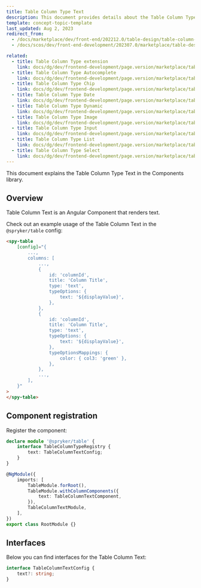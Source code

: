 ```yaml
---
title: Table Column Type Text
description: This document provides details about the Table Column Type Text in the Components Library.
template: concept-topic-template
last_updated: Aug 2, 2023
redirect_from:
  - /docs/marketplace/dev/front-end/202212.0/table-design/table-column-types/table-column-type-text.html
  - /docs/scos/dev/front-end-development/202307.0/marketplace/table-design/table-column-type-extension/table-column-type-text.html

related:
  - title: Table Column Type extension
    link: docs/dg/dev/frontend-development/page.version/marketplace/table-design/table-column-type-extension/table-column-type-extension.html
  - title: Table Column Type Autocomplete
    link: docs/dg/dev/frontend-development/page.version/marketplace/table-design/table-column-type-extension/table-column-type-autocomplete.html
  - title: Table Column Type Chip
    link: docs/dg/dev/frontend-development/page.version/marketplace/table-design/table-column-type-extension/table-column-type-chip.html
  - title: Table Column Type Date
    link: docs/dg/dev/frontend-development/page.version/marketplace/table-design/table-column-type-extension/table-column-type-date.html
  - title: Table Column Type Dynamic
    link: docs/dg/dev/frontend-development/page.version/marketplace/table-design/table-column-type-extension/table-column-type-dynamic.html
  - title: Table Column Type Image
    link: docs/dg/dev/frontend-development/page.version/marketplace/table-design/table-column-type-extension/table-column-type-image.html
  - title: Table Column Type Input
    link: docs/dg/dev/frontend-development/page.version/marketplace/table-design/table-column-type-extension/table-column-type-input.html
  - title: Table Column Type List
    link: docs/dg/dev/frontend-development/page.version/marketplace/table-design/table-column-type-extension/table-column-type-list.html
  - title: Table Column Type Select
    link: docs/dg/dev/frontend-development/page.version/marketplace/table-design/table-column-type-extension/table-column-type-select.html
---
```


This document explains the Table Column Type Text in the Components library.

## Overview

Table Column Text is an Angular Component that renders text.

Check out an example usage of the Table Column Text in the `@spryker/table` config:

```html
<spy-table
    [config]="{
        ...,
        columns: [
            ...,
            {
                id: 'columnId',
                title: 'Column Title',
                type: 'text',
                typeOptions: {
                    text: '${displayValue}',
                },
            },
            {
                id: 'columnId',
                title: 'Column Title',
                type: 'text',
                typeOptions: {
                    text: '${displayValue}',
                },
                typeOptionsMappings: {
                    color: { col3: 'green' },
                },
            },
            ...,
        ],
    }"
>
</spy-table>
```

## Component registration

Register the component:

```ts
declare module '@spryker/table' {
    interface TableColumnTypeRegistry {
        text: TableColumnTextConfig;
    }
}

@NgModule({
    imports: [
        TableModule.forRoot(),
        TableModule.withColumnComponents({
            text: TableColumnTextComponent,
        }),
        TableColumnTextModule,
    ],
})
export class RootModule {}
```

## Interfaces

Below you can find interfaces for the Table Column Text:

```ts
interface TableColumnTextConfig {
    text?: string;
}
```
